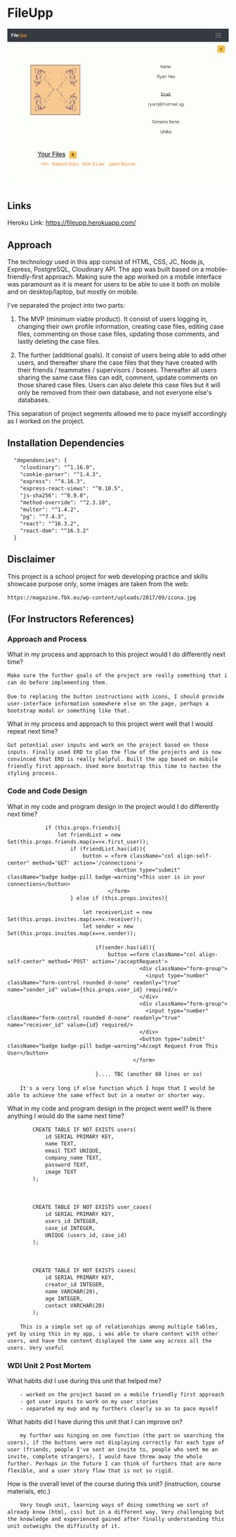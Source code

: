 # FileUpp


![fileup](https://raw.githubusercontent.com/RyanRJyeo/fileup/master/fileupp.herokuapp.com_.png?token=AM7DPIOAMLIDFSHV2TA4HLS5XEYGQ)




## Links
Heroku Link: https://fileupp.herokuapp.com/



## Approach
The technology used in this app consist of HTML, CSS, JC, Node.js, Express, PostgreSQL, Cloudinary API.
The app was built based on a mobile-friendly-first approach. Making sure the app worked on a mobile interface was paramount as it is meant for users to be able to use it both on mobile and on desktop/laptop, but mostly on mobile. 


I've separated the project into two parts:

1. The MVP (minimum viable product). It consist of users logging in, changing their own profile information, creating case files, editing case files, commenting on those case files, updating those comments, and lastly deleting the case files.

2. The further (additional goals). It consist of users being able to add other users, and thereafter share the case files that they have created with their friends / teammates / supervisors / bosses. Thereafter all users sharing the same case files can edit, comment, update comments on those shared case files. Users can also delete this case files but it will only be removed from their own database, and not everyone else's databases.


This separation of project segments allowed me to pace myself accordingly as I worked on the project. 


## Installation Dependencies

```
  "dependencies": {
    "cloudinary": "^1.16.0",
    "cookie-parser": "^1.4.3",
    "express": "^4.16.3",
    "express-react-views": "^0.10.5",
    "js-sha256": "^0.9.0",
    "method-override": "^2.3.10",
    "multer": "^1.4.2",
    "pg": "^7.4.3",
    "react": "^16.3.2",
    "react-dom": "^16.3.2"
  }
```



## Disclaimer
This project is a school project for web developing practice and skills showcase purpose only, some images are taken from the web:
```
https://magazine.fbk.eu/wp-content/uploads/2017/09/icona.jpg
```







## (For Instructors References)

### Approach and Process

What in my process and approach to this project would I do differently next time?

```
Make sure the further goals of the project are really something that i can do before implementing them.

Due to replacing the button instructions with icons, I should provide user-interface information somewhere else on the page, perhaps a bootstrap modal or something like that.
```


What in my process and approach to this project went well that I would repeat next time?

```
Got potential user inputs and work on the project based on those inputs. Finally used ERD to plan the flow of the projects and is now convinced that ERD is really helpful. Built the app based on mobile friendly first approach. Used more bootstrap this time to hasten the styling process.
```



### Code and Code Design

What in my code and program design in the project would I do differently next time?

```
            if (this.props.friends){
                let friendList = new Set(this.props.friends.map(x=>x.first_user));
                    if (friendList.has(id)){
                        button = <form className="col align-self-center" method='GET' action='/connections'>
                                  <button type="submit" className="badge badge-pill badge-warning">This user is in your connections</button>
                                </form>
                    } else if (this.props.invites){

                        let receiverList = new Set(this.props.invites.map(x=>x.receiver));
                        let sender = new Set(this.props.invites.map(x=>x.sender));

                            if(sender.has(id)){
                                button =<form className="col align-self-center" method='POST' action='/acceptRequest'>
                                          <div className="form-group">
                                            <input type="number" className="form-control rounded d-none" readonly="true" name="sender_id" value={this.props.user_id} required/>
                                          </div>
                                          <div className="form-group">
                                            <input type="number" className="form-control rounded d-none" readonly="true" name="receiver_id" value={id} required/>
                                          </div>
                                          <button type="submit" className="badge badge-pill badge-warning">Accept Request From This User</button>
                                        </form>

                            }.... TBC (another 80 lines or so)

	It's a very long if else function which I hope that I would be able to achieve the same effect but in a neater or shorter way.
```






What in my code and program design in the project went well? Is there anything I would do the same next time?

```
		CREATE TABLE IF NOT EXISTS users(
			id SERIAL PRIMARY KEY,
			name TEXT,
			email TEXT UNIQUE,
			company_name TEXT,
			password TEXT,
			image TEXT
		);



		CREATE TABLE IF NOT EXISTS user_cases(
			id SERIAL PRIMARY KEY,
			users_id INTEGER,
			case_id INTEGER,
			UNIQUE (users_id, case_id)
		);



		CREATE TABLE IF NOT EXISTS cases(
			id SERIAL PRIMARY KEY,
			creator_id INTEGER,
			name VARCHAR(20),
			age INTEGER,
			contact VARCHAR(20)
		);

	This is a simple set up of relationships among multiple tables, yet by using this in my app, i was able to share content with other users, and have the content displayed the same way across all the users. Very useful
```




### WDI Unit 2 Post Mortem

What habits did I use during this unit that helped me?
```
	- worked on the project based on a mobile friendly first approach
	- got user inputs to work on my user stories
	- separated my mvp and my furthers clearly so as to pace myself
```


What habits did I have during this unit that I can improve on?
```
	my further was hinging on one function (the part on searching the users), if the buttons were not displaying correctly for each type of user (friends, people I've sent an invite to, people who sent me an invite, complete strangers), I would have threw away the whole further. Perhaps in the future I can think of furthers that are more flexible, and a user story flow that is not so rigid.
```


How is the overall level of the course during this unit? (instruction, course materials, etc.)
```
	Very tough unit, learning ways of doing something we sort of already know (html, css) but in a different way. Very challenging but the knowledge and experienced gained after finally understanding this unit outweighs the difficulty of it.
```